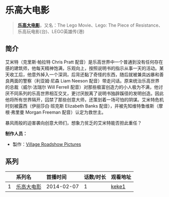 # 乐高大电影


> <u>**[乐高大电影](https://bgm.tv/subject/95784)**</u>，又名：The Lego Movie、Lego: The Piece of Resistance、乐高玩电影(台)、LEGO英雄传(港)

## 简介

艾米特（克里斯·帕拉特 Chris Pratt 配音）是乐高世界中一个普通到没有任何存在感的建筑师，他每天精神饱满，乐观向上，按照说明书的指示从事一天的活动。某天收工后，他意外掉入一个深洞，后背还黏了奇怪的东西，随后就被兼具凶暴和善良两面的警察（利亚姆·尼森 Liam Neeson 配音）带走问话。原来统治乐高世界的总裁（威尔·法瑞尔 Will Ferrell 配音）对那些极富创造力的小人极为不满，他讨厌不同系列的乐高世界相互交叉，更讨厌脱离了说明书独辟蹊径的发明创造。因此他将所有世界隔开，囚禁了那些创意大师，还策划着一场可怕的阴谋。艾米特危机时刻被露西（伊丽莎白·班克斯 Elizabeth Banks 配音），并被先知维特鲁维斯（摩根·弗里曼 Morgan Freeman 配音）认定为救世主。 

暴风雨般的迫害袭向创意大师们，想象力贫乏的艾米特能否担此重任？

**制作人员：**
- 製作：[Village Roadshow Pictures](https://bgm.tv/person/58746)



## 系列

|     | 系列名   | 首播时间       | 话数/时长 | 观看地址                                                    |
| :-- | :---- | :--------- | :---- | :------------------------------------------------------ |
| 1   |[乐高大电影](https://bgm.tv/subject/95784)| 2014-02-07 | 1     | [keke1](https://www.keke1.app/play/177043-4-32453.html) |

